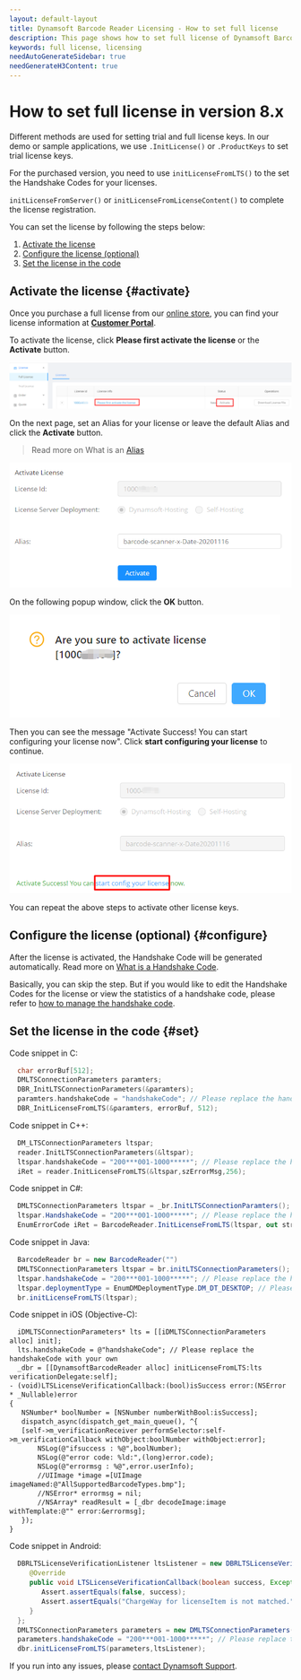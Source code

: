 ```yaml
---
layout: default-layout
title: Dynamsoft Barcode Reader Licensing - How to set full license
description: This page shows how to set full license of Dynamsoft Barcode Reader.
keywords: full license, licensing
needAutoGenerateSidebar: true
needGenerateH3Content: true
---
```


# How to set full license in version 8.x

Different methods are used for setting trial and full license keys. In our demo or sample applications, we use `.InitLicense()` or `.ProductKeys` to set trial license keys. 

For the purchased version, you need to use `initLicenseFromLTS()` to the set the Handshake Codes for your licenses.

 `initLicenseFromServer()` or `initLicenseFromLicenseContent()` to complete the license registration.

You can set the license by following the steps below:

1. [Activate the license](#activate)
2. [Configure the license (optional)](#configure) 
3. [Set the license in the code](#set)

## Activate the license {#activate}

 Once you purchase a full license from our [online store](https://www.dynamsoft.com/store/dynamsoft-barcode-reader/), you can find your license information at **[Customer Portal](https://www.dynamsoft.com/customer/license/fullLicense)**. 

 To activate the license, click **Please first activate the license** or the **Activate** button.

 ![FullLicenseList][1]

 On the next page, set an Alias for your license or leave the default Alias and click the **Activate** button.

 > Read more on What is an [Alias](https://www.dynamsoft.com/license-tracking/docs/about/terms.html#alias)
 
 ![SetAlias][2]
 
 On the following popup window, click the **OK** button.
 
 ![ActivationContinue][3]
 
 Then you can see the message "Activate Success! You can start configuring your license now". Click **start configuring your license** to continue.
 
 ![ConfigLicense][4]

 You can repeat the above steps to activate other license keys.

## Configure the license (optional) {#configure}

 After the license is activated, the Handshake Code will be generated automatically. Read more on [What is a Handshake Code](https://www.dynamsoft.com/license-tracking/docs/about/terms.html#handshake-code).
 
 Basically, you can skip the step. But if you would like to edit the Handshake Codes for the license or view the statistics of a handshake code, please refer to [how to manage the handshake code](https://www.dynamsoft.com/license-tracking/docs/common/handshakeCodes.html).

## Set the license in the code {#set}

 Code snippet in C:
 ```c
   char errorBuf[512];
   DMLTSConnectionParameters paramters;
   DBR_InitLTSConnectionParameters(&paramters);
   paramters.handshakeCode = "handshakeCode"; // Please replace the handshakeCode with your own
   DBR_InitLicenseFromLTS(&paramters, errorBuf, 512);
 ```

 Code snippet in C++:
 ```cpp
   DM_LTSConnectionParameters ltspar;    
   reader.InitLTSConnectionParameters(&ltspar);
   ltspar.handshakeCode = "200***001-1000*****"; // Please replace the handshakeCode with your own
   iRet = reader.InitLicenseFromLTS(&ltspar,szErrorMsg,256);
 ```

 Code snippet in C#:
 ```csharp
   DMLTSConnectionParameters ltspar = _br.InitLTSConnectionParamters();           
   ltspar.HandshakeCode = "200***001-1000*****"; // Please replace the handshakeCode with your own
   EnumErrorCode iRet = BarcodeReader.InitLicenseFromLTS(ltspar, out strErrorMSG);
 ```

 Code snippet in Java:
 ```java
   BarcodeReader br = new BarcodeReader("")
   DMLTSConnectionParameters ltspar = br.initLTSConnectionParameters();
   ltspar.handshakeCode = "200***001-1000*****"; // Please replace the handshakeCode with your own
   ltspar.deploymentType = EnumDMDeploymentType.DM_DT_DESKTOP; // Please replace the deploymentType with your own
   br.initLicenseFromLTS(ltspar);
 ```

 Code snippet in iOS (Objective-C):
 ```objc
   iDMLTSConnectionParameters* lts = [[iDMLTSConnectionParameters alloc] init];
   lts.handshakeCode = @"handshakeCode"; // Please replace the handshakeCode with your own
   _dbr = [[DynamsoftBarcodeReader alloc] initLicenseFromLTS:lts verificationDelegate:self];
- (void)LTSLicenseVerificationCallback:(bool)isSuccess error:(NSError * _Nullable)error
{
    NSNumber* boolNumber = [NSNumber numberWithBool:isSuccess];
    dispatch_async(dispatch_get_main_queue(), ^{
    [self->m_verificationReceiver performSelector:self->m_verificationCallback withObject:boolNumber withObject:error];
        NSLog(@"ifsuccess : %@",boolNumber);
        NSLog(@"error code: %ld:",(long)error.code);
        NSLog(@"errormsg : %@",error.userInfo);
        //UIImage *image =[UIImage imageNamed:@"AllSupportedBarcodeTypes.bmp"];
        //NSError* errormsg = nil;
        //NSArray* readResult = [_dbr decodeImage:image withTemplate:@"" error:&errormsg];
    });
}
 ```

 Code snippet in Android:
 ```java
   DBRLTSLicenseVerificationListener ltsListener = new DBRLTSLicenseVerificationListener() {
      @Override
      public void LTSLicenseVerificationCallback(boolean success, Exception error) {
         Assert.assertEquals(false, success);
         Assert.assertEquals("ChargeWay for licenseItem is not matched.", error.getMessage());
      }
   };
   DMLTSConnectionParameters parameters = new DMLTSConnectionParameters();
   parameters.handshakeCode = "200***001-1000*****"; // Please replace the handshakeCode with your own
   dbr.initLicenseFromLTS(parameters,ltsListener);
 ```

 If you run into any issues, please [contact Dynamsoft Support](https://www.dynamsoft.com/Company/Contact.aspx).

[1]:assets\set-full-license-2\FullLicenseList.png
[2]:assets\set-full-license-2\SetAlias.png
[3]:assets\set-full-license-2\ActivationContinue.png
[4]:assets\set-full-license-2\ConfigLicense.png

